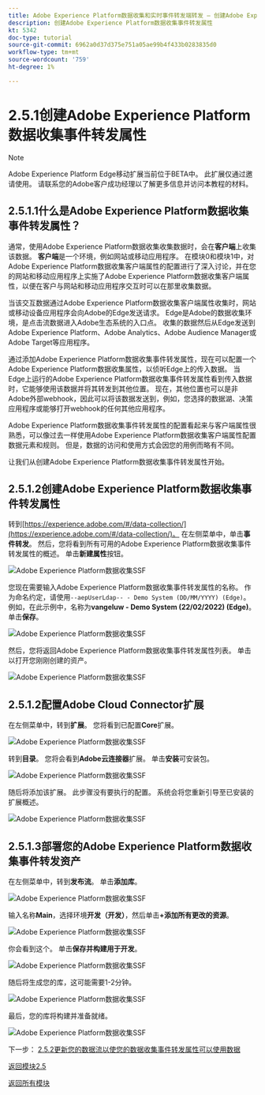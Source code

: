 ```yaml
---
title: Adobe Experience Platform数据收集和实时事件转发端转发 — 创建Adobe Experience Platform数据收集事件转发属性
description: 创建Adobe Experience Platform数据收集事件转发属性
kt: 5342
doc-type: tutorial
source-git-commit: 6962a0d37d375e751a05ae99b4f433b0283835d0
workflow-type: tm+mt
source-wordcount: '759'
ht-degree: 1%

---
```


# 2.5.1创建Adobe Experience Platform数据收集事件转发属性

>[!NOTE]
>
>Adobe Experience Platform Edge移动扩展当前位于BETA中。 此扩展仅通过邀请使用。 请联系您的Adobe客户成功经理以了解更多信息并访问本教程的材料。

## 2.5.1.1什么是Adobe Experience Platform数据收集事件转发属性？

通常，使用Adobe Experience Platform数据收集收集数据时，会在&#x200B;**客户端**&#x200B;上收集该数据。 **客户端**&#x200B;是一个环境，例如网站或移动应用程序。 在模块0和模块1中，对Adobe Experience Platform数据收集客户端属性的配置进行了深入讨论，并在您的网站和移动应用程序上实施了Adobe Experience Platform数据收集客户端属性，以便在客户与网站和移动应用程序交互时可以在那里收集数据。

当该交互数据通过Adobe Experience Platform数据收集客户端属性收集时，网站或移动设备应用程序会向Adobe的Edge发送请求。 Edge是Adobe的数据收集环境，是点击流数据进入Adobe生态系统的入口点。 收集的数据然后从Edge发送到Adobe Experience Platform、Adobe Analytics、Adobe Audience Manager或Adobe Target等应用程序。

通过添加Adobe Experience Platform数据收集事件转发属性，现在可以配置一个Adobe Experience Platform数据收集属性，以侦听Edge上的传入数据。 当Edge上运行的Adobe Experience Platform数据收集事件转发属性看到传入数据时，它能够使用该数据并将其转发到其他位置。 现在，其他位置也可以是非Adobe外部webhook，因此可以将该数据发送到，例如，您选择的数据湖、决策应用程序或能够打开webhook的任何其他应用程序。

Adobe Experience Platform数据收集事件转发属性的配置看起来与客户端属性很熟悉，可以像过去一样使用Adobe Experience Platform数据收集客户端属性配置数据元素和规则。 但是，数据的访问和使用方式会因您的用例而略有不同。

让我们从创建Adobe Experience Platform数据收集事件转发属性开始。

## 2.5.1.2创建Adobe Experience Platform数据收集事件转发属性

转到[https://experience.adobe.com/#/data-collection/](https://experience.adobe.com/#/data-collection/)。 在左侧菜单中，单击&#x200B;**事件转发**。 然后，您将看到所有可用的Adobe Experience Platform数据收集事件转发属性的概述。 单击&#x200B;**新建属性**&#x200B;按钮。

![Adobe Experience Platform数据收集SSF](./images/launchhome.png)

您现在需要输入Adobe Experience Platform数据收集事件转发属性的名称。 作为命名约定，请使用`--aepUserLdap-- - Demo System (DD/MM/YYYY) (Edge)`。 例如，在此示例中，名称为&#x200B;**vangeluw - Demo System (22/02/2022) (Edge)**。 单击&#x200B;**保存**。

![Adobe Experience Platform数据收集SSF](./images/ssf1.png)

然后，您将返回Adobe Experience Platform数据收集事件转发属性列表。 单击以打开您刚刚创建的资产。

![Adobe Experience Platform数据收集SSF](./images/ssf2.png)

## 2.5.1.2配置Adobe Cloud Connector扩展

在左侧菜单中，转到&#x200B;**扩展**。 您将看到已配置&#x200B;**Core**&#x200B;扩展。

![Adobe Experience Platform数据收集SSF](./images/ssf3.png)

转到&#x200B;**目录**。 您将会看到&#x200B;**Adobe云连接器**&#x200B;扩展。 单击&#x200B;**安装**&#x200B;可安装包。

![Adobe Experience Platform数据收集SSF](./images/ssf4.png)

随后将添加该扩展。 此步骤没有要执行的配置。 系统会将您重新引导至已安装的扩展概述。

![Adobe Experience Platform数据收集SSF](./images/ssf5.png)

## 2.5.1.3部署您的Adobe Experience Platform数据收集事件转发资产

在左侧菜单中，转到&#x200B;**发布流**。 单击&#x200B;**添加库**。

![Adobe Experience Platform数据收集SSF](./images/ssf6.png)

输入名称&#x200B;**Main**，选择环境&#x200B;**开发（开发）**，然后单击&#x200B;**+添加所有更改的资源**。

![Adobe Experience Platform数据收集SSF](./images/ssf7.png)

你会看到这个。 单击&#x200B;**保存并构建用于开发**。

![Adobe Experience Platform数据收集SSF](./images/ssf8.png)

随后将生成您的库，这可能需要1-2分钟。

![Adobe Experience Platform数据收集SSF](./images/ssf9.png)

最后，您的库将构建并准备就绪。

![Adobe Experience Platform数据收集SSF](./images/ssf10.png)

下一步： [2.5.2更新您的数据流以使您的数据收集事件转发属性可以使用数据](./ex2.md)

[返回模块2.5](./aep-data-collection-ssf.md)

[返回所有模块](./../../../overview.md)
